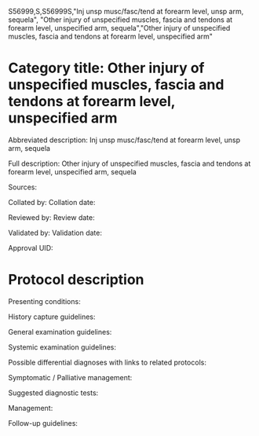 S56999,S,S56999S,"Inj unsp musc/fasc/tend at forearm level, unsp arm, sequela", "Other injury of unspecified muscles, fascia and tendons at forearm level, unspecified arm, sequela","Other injury of unspecified muscles, fascia and tendons at forearm level, unspecified arm"
# Category title: Other injury of unspecified muscles, fascia and tendons at forearm level, unspecified arm

Abbreviated description: Inj unsp musc/fasc/tend at forearm level, unsp arm, sequela

Full description: Other injury of unspecified muscles, fascia and tendons at forearm level, unspecified arm, sequela

Sources:

Collated by:
Collation date:

Reviewed by:
Review date:

Validated by:
Validation date:

Approval UID:

# Protocol description

Presenting conditions:

History capture guidelines:

General examination guidelines:

Systemic examination guidelines:

Possible differential diagnoses with links to related protocols:

Symptomatic / Palliative management:

Suggested diagnostic tests:

Management:

Follow-up guidelines:
